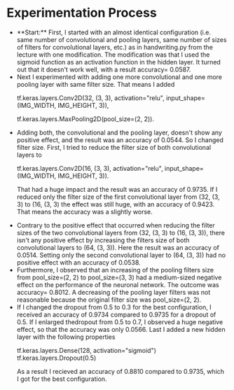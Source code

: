 #  Experimentation Process
<ul> 
 <li> **Start:** First, I started with an almost identical configuration (i.e. same number of convolutional and pooling layers, same number of sizes of filters for 
 convolutional layers, etc.) as in handwriting.py from the lecture with one modification. The modification was that I used the sigmoid function as an 
activation function in the hidden layer. It turned out that it doesn't work well, with a result accuracy= 0.0587.

<li>Next I experimented with adding one more convolutional and one more pooling layer 
with same filter size. That means I added 

tf.keras.layers.Conv2D(32, (3, 3), activation="relu", input_shape=(IMG_WIDTH, IMG_HEIGHT, 3)),

tf.keras.layers.MaxPooling2D(pool_size=(2, 2)).

<li>Adding both, the convolutional and the pooling layer, doesn't show any positive effect, and the result was an accuracy of 0.0544. So I changed filter size. First, I tried to reduce the filter size of both convolutional layers to 

tf.keras.layers.Conv2D(16, (3, 3), activation="relu", input_shape=(IMG_WIDTH, IMG_HEIGHT, 3)).

That had a huge impact and the result was an accuracy of 0.9735. If I reduced only the filter size of the first convolutional layer from (32, (3, 3)  to (16, (3, 3) the effect was still huge, with an accuracy of 0.9423. That means the accuracy was a slightly worse.

<li> Contrary to the positive effect that occurred when reducing the filter sizes of the two convolutional layers from (32, (3, 3) to (16, (3, 3)), there isn't any positive effect by increasing the filters size of both convolutional layers to (64, (3, 3)). Here the result was an accuracy of 0.0514. Setting only the second convolutional layer to (64, (3, 3)) had no positive effect with an accuracy of 0.0538. 

<li> Furthermore, I observed that an increasing of the pooling filters size from pool_size=(2, 2) to pool_size=(3, 3) had a medium-sized negative effect on the performance of the neuronal network. The outcome was accuracy= 0.8012. A decreasing of the pooling layer filters was not reasonable because the original filter size was pool_size=(2, 2).

<li> If I changed the dropout from 0.5 to 0.3 for the best configuration, I received an accuracy of 0.9734 compared to 0.9735 for a dropout of 0.5. If I enlarged thedropout from 0.5 to 0.7, I observed a huge negative effect, so that the accuracy was only 0.0566. Last I added a new hidden layer with the following properties

tf.keras.layers.Dense(128, activation="sigmoid")
tf.keras.layers.Dropout(0.5)

As a result I recieved an accuracy of 0.8810 compared to 0.9735, which I got for the best configuration.
</ul>
